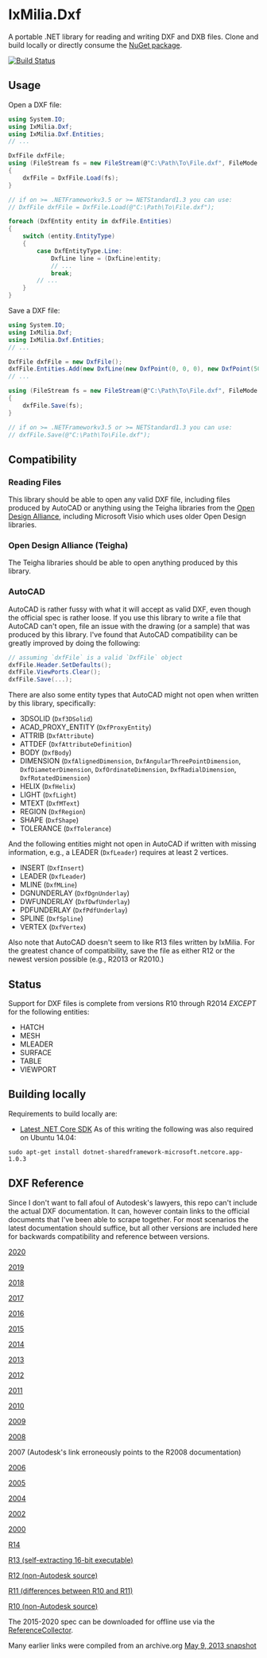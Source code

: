 ﻿IxMilia.Dxf
===========

A portable .NET library for reading and writing DXF and DXB files.  Clone and
build locally or directly consume the
[NuGet package](http://www.nuget.org/packages/IxMilia.Dxf/).

[![Build Status](https://dev.azure.com/ixmilia/public/_apis/build/status/Dxf?branchName=master)](https://dev.azure.com/ixmilia/public/_build/latest?definitionId=9)

## Usage

Open a DXF file:

``` C#
using System.IO;
using IxMilia.Dxf;
using IxMilia.Dxf.Entities;
// ...

DxfFile dxfFile;
using (FileStream fs = new FileStream(@"C:\Path\To\File.dxf", FileMode.Open))
{
    dxfFile = DxfFile.Load(fs);
}

// if on >= .NETFrameworkv3.5 or >= NETStandard1.3 you can use:
// DxfFile dxfFile = DxfFile.Load(@"C:\Path\To\File.dxf");

foreach (DxfEntity entity in dxfFile.Entities)
{
    switch (entity.EntityType)
    {
        case DxfEntityType.Line:
            DxfLine line = (DxfLine)entity;
            // ...
            break;
        // ...
    }
}
```

Save a DXF file:

``` C#
using System.IO;
using IxMilia.Dxf;
using IxMilia.Dxf.Entities;
// ...

DxfFile dxfFile = new DxfFile();
dxfFile.Entities.Add(new DxfLine(new DxfPoint(0, 0, 0), new DxfPoint(50, 50, 0)));
// ...

using (FileStream fs = new FileStream(@"C:\Path\To\File.dxf", FileMode.Create))
{
    dxfFile.Save(fs);
}

// if on >= .NETFrameworkv3.5 or >= NETStandard1.3 you can use:
// dxfFile.Save(@"C:\Path\To\File.dxf");
```

## Compatibility

### Reading Files

This library should be able to open any valid DXF file, including files produced by AutoCAD or anything using the
Teigha libraries from the [Open Design Alliance](https://opendesign.com), including Microsoft Visio which uses older
Open Design libraries.

### Open Design Alliance (Teigha)

The Teigha libraries should be able to open anything produced by this library.

### AutoCAD

AutoCAD is rather fussy with what it will accept as valid DXF, even though the official spec is rather loose.  If you
use this library to write a file that AutoCAD can't open, file an issue with the drawing (or a sample) that was
produced by this library.  I've found that AutoCAD compatibility can be greatly improved by doing the following:

``` C#
// assuming `dxfFile` is a valid `DxfFile` object
dxfFile.Header.SetDefaults();
dxfFile.ViewPorts.Clear();
dxfFile.Save(...);
```

There are also some entity types that AutoCAD might not open when written by this library, specifically:

- 3DSOLID (`Dxf3DSolid`)
- ACAD_PROXY_ENTITY (`DxfProxyEntity`)
- ATTRIB (`DxfAttribute`)
- ATTDEF (`DxfAttributeDefinition`)
- BODY (`DxfBody`)
- DIMENSION (`DxfAlignedDimension`, `DxfAngularThreePointDimension`, `DxfDiameterDimension`, `DxfOrdinateDimension`,
  `DxfRadialDimension`, `DxfRotatedDimension`)
- HELIX (`DxfHelix`)
- LIGHT (`DxfLight`)
- MTEXT (`DxfMText`)
- REGION (`DxfRegion`)
- SHAPE (`DxfShape`)
- TOLERANCE (`DxfTolerance`)

And the following entities might not open in AutoCAD if written with missing information, e.g., a LEADER (`DxfLeader`)
requires at least 2 vertices.

- INSERT (`DxfInsert`)
- LEADER (`DxfLeader`)
- MLINE (`DxfMLine`)
- DGNUNDERLAY (`DxfDgnUnderlay`)
- DWFUNDERLAY (`DxfDwfUnderlay`)
- PDFUNDERLAY (`DxfPdfUnderlay`)
- SPLINE (`DxfSpline`)
- VERTEX (`DxfVertex`)

Also note that AutoCAD doesn't seem to like R13 files written by IxMilia.  For the greatest chance of compatibility,
save the file as either R12 or the newest version possible (e.g., R2013 or R2010.)

## Status

Support for DXF files is complete from versions R10 through R2014 _EXCEPT_ for the following entities:
- HATCH
- MESH
- MLEADER
- SURFACE
- TABLE
- VIEWPORT

## Building locally

Requirements to build locally are:

- [Latest .NET Core SDK](https://github.com/dotnet/cli/releases)  As of this writing the following was also required on Ubuntu 14.04:

`sudo apt-get install dotnet-sharedframework-microsoft.netcore.app-1.0.3`

## DXF Reference

Since I don't want to fall afoul of Autodesk's lawyers, this repo can't include the actual DXF documentation.  It can,
however contain links to the official documents that I've been able to scrape together.  For most scenarios the latest
documentation should suffice, but all other versions are included here for backwards compatibility and reference
between versions.

[2020](http://help.autodesk.com/cloudhelp/2020/ENU/AutoCAD-DXF/files/index.htm)

[2019](http://help.autodesk.com/cloudhelp/2019/ENU/AutoCAD-DXF/files/index.htm)

[2018](http://help.autodesk.com/cloudhelp/2018/ENU/AutoCAD-DXF/files/index.htm)

[2017](http://help.autodesk.com/cloudhelp/2017/ENU/AutoCAD-DXF/files/index.htm)

[2016](http://help.autodesk.com/cloudhelp/2016/ENU/AutoCAD-DXF/files/index.htm)

[2015](http://help.autodesk.com/cloudhelp/2015/ENU/AutoCAD-DXF/files/index.htm)

[2014](http://images.autodesk.com/adsk/files/autocad_2014_pdf_dxf_reference_enu.pdf)

[2013](http://images.autodesk.com/adsk/files/autocad_2013_pdf_dxf_reference_enu.pdf)

[2012](http://images.autodesk.com/adsk/files/autocad_2012_pdf_dxf-reference_enu.pdf)

[2011](http://images.autodesk.com/adsk/files/acad_dxf2.pdf)

[2010](http://images.autodesk.com/adsk/files/acad_dxf1.pdf)

[2009](http://images.autodesk.com/adsk/files/acad_dxf.pdf)

[2008](http://images.autodesk.com/adsk/files/acad_dxf0.pdf)

2007 (Autodesk's link erroneously points to the R2008 documentation)

[2006](http://images.autodesk.com/adsk/files/dxf_format.pdf)

[2005](http://download.autodesk.com/prodsupp/downloads/acad_dxf.pdf)

[2004](http://download.autodesk.com/prodsupp/downloads/dxf.pdf)

[2002](http://www.autodesk.com/techpubs/autocad/dxf/dxf2002.pdf)

[2000](http://www.autodesk.com/techpubs/autocad/acad2000/dxf/index.htm)

[R14](http://www.autodesk.com/techpubs/autocad/acadr14/dxf/index.htm)

[R13 (self-extracting 16-bit executable)](http://www.autodesk.com/techpubs/autocad/dxf/dxf13_hlp.exe)

[R12 (non-Autodesk source)](http://www.martinreddy.net/gfx/3d/DXF12.spec)

[R11 (differences between R10 and R11)](http://autodesk.blogs.com/between_the_lines/ACAD_R11.html)

[R10 (non-Autodesk source)](http://www.martinreddy.net/gfx/3d/DXF10.spec)

The 2015-2020 spec can be downloaded for offline use via the [ReferenceCollector](src/IxMilia.Dxf.ReferenceCollector/README.md).

Many earlier links were compiled from an archive.org [May 9, 2013 snapshot](https://web.archive.org/web/20130509144333/http://usa.autodesk.com/adsk/servlet/item?siteID=123112&id=12272454&linkID=10809853)
